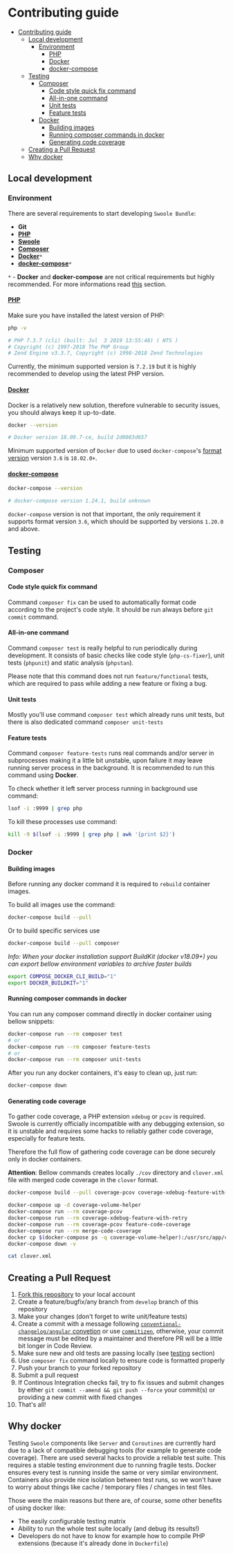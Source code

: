 # Contributing guide

- [Contributing guide](#contributing-guide)
  - [Local development](#local-development)
    - [Environment](#environment)
      - [PHP](#php)
      - [Docker](#docker)
      - [docker-compose](#docker-compose)
  - [Testing](#testing)
    - [Composer](#composer)
      - [Code style quick fix command](#code-style-quick-fix-command)
      - [All-in-one command](#all-in-one-command)
      - [Unit tests](#unit-tests)
      - [Feature tests](#feature-tests)
    - [Docker](#docker-1)
      - [Building images](#building-images)
      - [Running composer commands in docker](#running-composer-commands-in-docker)
      - [Generating code coverage](#generating-code-coverage)
  - [Creating a Pull Request](#creating-a-pull-request)
  - [Why docker](#why-docker)

## Local development

### Environment

There are several requirements to start developing `Swoole Bundle`:

- **Git**
- [**PHP**](#PHP)
- [**Swoole**](#Swoole)
- [**Composer**](#Composer)
- [**Docker**](#Docker)`*`
- [**docker-compose**](#docker-compose)`*`

`*` - **Docker** and **docker-compose** are not critical requirements but highly recommended. For more informations read [this](#why-docker) section.

#### [PHP](https://www.php.net/manual/en/install.php)

Make sure you have installed the latest version of PHP:

```sh
php -v

# PHP 7.3.7 (cli) (built: Jul  3 2019 13:55:48) ( NTS )
# Copyright (c) 1997-2018 The PHP Group
# Zend Engine v3.3.7, Copyright (c) 1998-2018 Zend Technologies
```

Currently, the minimum supported version is `7.2.19` but it is highly recommended to develop using the latest PHP version.

#### [Docker](https://docs.docker.com/install/)

Docker is a relatively new solution, therefore vulnerable to security issues, you should always keep it up-to-date.

```sh
docker --version

# Docker version 18.09.7-ce, build 2d0083d657
```

Minimum supported version of `Docker` due to used `docker-compose`'s [format version](https://docs.docker.com/compose/compose-file/compose-versioning/) version `3.6` is `18.02.0+`.

#### [docker-compose](https://docs.docker.com/compose/install/)

```sh
docker-compose --version

# docker-compose version 1.24.1, build unknown
```

`docker-compose` version is not that important, the only requirement it supports format version `3.6`, which should be supported by versions `1.20.0` and above.

## Testing

### Composer

#### Code style quick fix command

Command `composer fix` can be used to automatically format code according to the project's code style. It should be run always before `git commit` command.

#### All-in-one command

Command `composer test` is really helpful to run periodically during development. It consists of basic checks like code style (`php-cs-fixer`), unit tests (`phpunit`) and static analysis (`phpstan`).

Please note that this command does not run `feature/functional` tests, which are required to pass while adding a new feature or fixing a bug.

#### Unit tests

Mostly you'll use command `composer test` which already runs unit tests, but there is also dedicated command `composer unit-tests` 

#### Feature tests

Command `composer feature-tests` runs real commands and/or server in subprocesses making it a little bit unstable, upon failure it may leave running server process in the background. It is recommended to run this command using **Docker**.

To check whether it left server process running in background use command:
```sh
lsof -i :9999 | grep php
```

To kill these processes use command:

```sh
kill -9 $(lsof -i :9999 | grep php | awk '{print $2}')
```

### Docker

#### Building images

Before running any docker command it is required to `rebuild` container images.

To build all images use the command:

```sh
docker-compose build --pull
```

Or to build specific services use

```sh
docker-compose build --pull composer
```

*Info: When your docker installation support BuildKit (docker v18.09+) you can export bellow environment variables to archive faster builds*

```sh
export COMPOSE_DOCKER_CLI_BUILD="1"
export DOCKER_BUILDKIT="1"
```

#### Running composer commands in docker

You can run any composer command directly in docker container using bellow snippets:

```sh
docker-compose run --rm composer test
# or
docker-compose run --rm composer feature-tests
# or
docker-compose run --rm composer unit-tests
```

After you run any docker containers, it's easy to clean up, just run:

```sh
docker-compose down
```

#### Generating code coverage

To gather code coverage, a PHP extension `xdebug` or `pcov` is required. Swoole is currently officially incompatible with any debugging extension, so it is unstable and requires some hacks to reliably gather code coverage, especially for feature tests.

Therefore the full flow of gathering code coverage can be done securely only in docker containers.

**Attention**: Bellow commands creates locally `./cov` directory and `clover.xml` file with merged code coverage in the `clover` format.

```sh
docker-compose build --pull coverage-pcov coverage-xdebug-feature-with-retry merge-code-coverage

docker-compose up -d coverage-volume-helper
docker-compose run --rm coverage-pcov
docker-compose run --rm coverage-xdebug-feature-with-retry
docker-compose run --rm coverage-pcov feature-code-coverage
docker-compose run --rm merge-code-coverage
docker cp $(docker-compose ps -q coverage-volume-helper):/usr/src/app/cov/clover.xml clover.xml
docker-compose down -v

cat clover.xml
```

## Creating a Pull Request

1. [Fork this repository](https://help.github.com/en/articles/fork-a-repo) to your local account
2. Create a feature/bugfix/any branch from `develop` branch of this repository
3. Make your changes (don't forget to write unit/feature tests)
4. Create a commit with a message following [`conventional-changelog/angular` convetion](https://github.com/conventional-changelog/conventional-changelog/tree/master/packages/conventional-changelog-angular) or use [`commitizen`](https://github.com/commitizen/cz-cli), otherwise, your commit message must be edited by a maintainer and therefore PR will be a little bit longer in Code Review.
5. Make sure new and old tests are passing locally (see [testing](#Testing) section)
6. Use `composer fix` command locally to ensure code is formatted properly
7. Push your branch to your forked repository
8. Submit a pull request
9. If Continous Integration checks fail, try to fix issues and submit changes by either `git commit --amend && git push --force` your commit(s) or providing a new commit with fixed changes
10. That's all!

## Why docker

Testing `Swoole` components like `Server` and `Coroutines` are currently hard due to a lack of compatible debugging tools (for example to generate code coverage). There are used several hacks to provide a reliable test suite. This requires a stable testing environment due to running fragile tests. Docker ensures every test is running inside the same or very similar environment. Containers also provide nice isolation between test runs, so we won't have to worry about things like cache / temporary files / changes in test files.

Those were the main reasons but there are, of course, some other benefits of using docker like:

- The easily configurable testing matrix
- Ability to run the whole test suite locally (and debug its results!)
- Developers do not have to know for example how to compile PHP extensions (because it's already done in `Dockerfile`)
